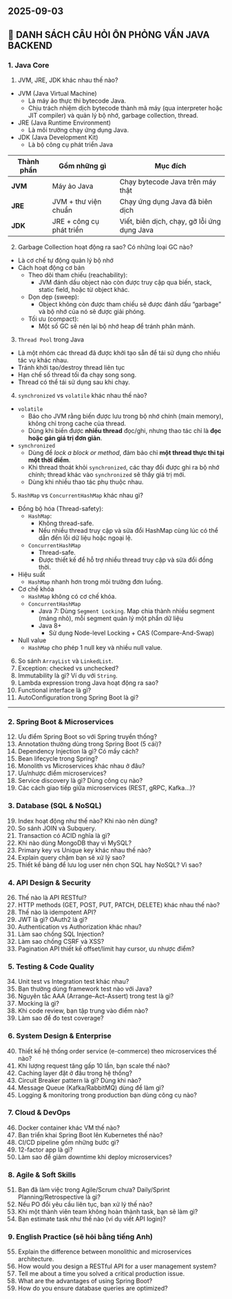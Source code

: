 ## 2025-09-03

## 📌 DANH SÁCH CÂU HỎI ÔN PHỎNG VẤN JAVA BACKEND

### 1. Java Core

1. JVM, JRE, JDK khác nhau thế nào?

- JVM (Java Virtual Machine)
  - Là máy ảo thực thi bytecode Java.
  - Chịu trách nhiệm dịch bytecode thành mã máy (qua interpreter hoặc JIT compiler) và quản lý bộ nhớ, garbage collection, thread.
- JRE (Java Runtime Environment)
  - Là môi trường chạy ứng dụng Java.
- JDK (Java Development Kit)
  - Là bộ công cụ phát triển Java

| Thành phần | Gồm những gì             | Mục đích                                    |
| ---------- | ------------------------ | ------------------------------------------- |
| **JVM**    | Máy ảo Java              | Chạy bytecode Java trên máy thật            |
| **JRE**    | JVM + thư viện chuẩn     | Chạy ứng dụng Java đã biên dịch             |
| **JDK**    | JRE + công cụ phát triển | Viết, biên dịch, chạy, gỡ lỗi ứng dụng Java |

2. Garbage Collection hoạt động ra sao? Có những loại GC nào?

- Là cơ chế tự động quản lý bộ nhớ
- Cách hoạt động cơ bản
  - Theo dõi tham chiếu (reachability):
    - JVM đánh dấu object nào còn được truy cập qua biến, stack, static field, hoặc từ object khác.
  - Dọn dẹp (sweep):
    - Object không còn được tham chiếu sẽ được đánh dấu “garbage” và bộ nhớ của nó sẽ được giải phóng.
  - Tối ưu (compact):
    - Một số GC sẽ nén lại bộ nhớ heap để tránh phân mảnh.

3. `Thread Pool` trong Java

- Là một nhóm các thread đã được khởi tạo sẵn để tái sử dụng cho nhiều tác vụ khác nhau.
- Tránh khởi tạo/destroy thread liên tục
- Hạn chế số thread tối đa chạy song song.
- Thread có thể tái sử dụng sau khi chạy.

4. `synchronized` vs `volatile` khác nhau thế nào?

- `volatile`
  - Báo cho JVM rằng biến được lưu trong bộ nhớ chính (main memory), không chỉ trong cache của thread.
  - Dùng khi biến được **nhiều thread** đọc/ghi, nhưng thao tác chỉ là **đọc hoặc gán giá trị đơn giản**.
- `synchronized`
  - Dùng để _lock a block or method_, đảm bảo chỉ **một thread thực thi tại một thời điểm**.
  - Khi thread thoát khỏi `synchronized`, các thay đổi được ghi ra bộ nhớ chính; thread khác vào `synchronized` sẽ thấy giá trị mới.
  - Dùng khi nhiều thao tác phụ thuộc nhau.

5. `HashMap` vs `ConcurrentHashMap` khác nhau gì?

- Đồng bộ hóa (Thread-safety):
  - `HashMap`:
    - Không thread-safe.
    - Nếu nhiều thread truy cập và sửa đổi HashMap cùng lúc có thể dẫn đến lỗi dữ liệu hoặc ngoại lệ.
  - `ConcurrentHashMap`
    - Thread-safe.
    - Được thiết kế để hỗ trợ nhiều thread truy cập và sửa đổi đồng thời.
- Hiệu suất
  - `HashMap` nhanh hơn trong môi trường đơn luồng.
- Cơ chế khóa
  - `HashMap` không có cơ chế khóa.
  - `ConcurrentHashMap`
    - Java 7: Dùng `Segment Locking`. Map chia thành nhiều segment (mảng nhỏ), mỗi segment quản lý một phần dữ liệu
    - Java 8+
      - Sử dụng Node-level Locking + CAS (Compare-And-Swap)
- Null value
  - `HashMap` cho phép 1 null key và nhiều null value.

6. So sánh `ArrayList` và `LinkedList`.
7. Exception: checked vs unchecked?
8. Immutability là gì? Ví dụ với `String`.
9. Lambda expression trong Java hoạt động ra sao?
10. Functional interface là gì?
11. AutoConfiguration trong Spring Boot là gì?

---

### 2. Spring Boot & Microservices

12. Ưu điểm Spring Boot so với Spring truyền thống?
13. Annotation thường dùng trong Spring Boot (5 cái)?
14. Dependency Injection là gì? Có mấy cách?
15. Bean lifecycle trong Spring?
16. Monolith vs Microservices khác nhau ở đâu?
17. Ưu/nhược điểm microservices?
18. Service discovery là gì? Dùng công cụ nào?
19. Các cách giao tiếp giữa microservices (REST, gRPC, Kafka…)?

### 3. Database (SQL & NoSQL)

19. Index hoạt động như thế nào? Khi nào nên dùng?
20. So sánh JOIN và Subquery.
21. Transaction có ACID nghĩa là gì?
22. Khi nào dùng MongoDB thay vì MySQL?
23. Primary key vs Unique key khác nhau thế nào?
24. Explain query chậm bạn sẽ xử lý sao?
25. Thiết kế bảng để lưu log user nên chọn SQL hay NoSQL? Vì sao?

### 4. API Design & Security

26. Thế nào là API RESTful?
27. HTTP methods (GET, POST, PUT, PATCH, DELETE) khác nhau thế nào?
28. Thế nào là idempotent API?
29. JWT là gì? OAuth2 là gì?
30. Authentication vs Authorization khác nhau?
31. Làm sao chống SQL Injection?
32. Làm sao chống CSRF và XSS?
33. Pagination API thiết kế offset/limit hay cursor, ưu nhược điểm?

### 5. Testing & Code Quality

34. Unit test vs Integration test khác nhau?
35. Bạn thường dùng framework test nào với Java?
36. Nguyên tắc AAA (Arrange–Act–Assert) trong test là gì?
37. Mocking là gì?
38. Khi code review, bạn tập trung vào điểm nào?
39. Làm sao để đo test coverage?

### 6. System Design & Enterprise

40. Thiết kế hệ thống order service (e-commerce) theo microservices thế nào?
41. Khi lượng request tăng gấp 10 lần, bạn scale thế nào?
42. Caching layer đặt ở đâu trong hệ thống?
43. Circuit Breaker pattern là gì? Dùng khi nào?
44. Message Queue (Kafka/RabbitMQ) dùng để làm gì?
45. Logging & monitoring trong production bạn dùng công cụ nào?

### 7. Cloud & DevOps

46. Docker container khác VM thế nào?
47. Bạn triển khai Spring Boot lên Kubernetes thế nào?
48. CI/CD pipeline gồm những bước gì?
49. 12-factor app là gì?
50. Làm sao để giảm downtime khi deploy microservices?

### 8. Agile & Soft Skills

51. Bạn đã làm việc trong Agile/Scrum chưa? Daily/Sprint Planning/Retrospective là gì?
52. Nếu PO đổi yêu cầu liên tục, bạn xử lý thế nào?
53. Khi một thành viên team không hoàn thành task, bạn sẽ làm gì?
54. Bạn estimate task như thế nào (ví dụ viết API login)?

### 9. English Practice (sẽ hỏi bằng tiếng Anh)

55. Explain the difference between monolithic and microservices architecture.
56. How would you design a RESTful API for a user management system?
57. Tell me about a time you solved a critical production issue.
58. What are the advantages of using Spring Boot?
59. How do you ensure database queries are optimized?
